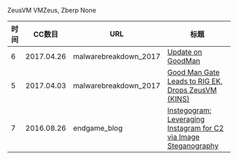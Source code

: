 ZeusVM
VMZeus, Zberp
None

| 时间 | CC数目 | URL | 标题 |
| ---- | ----- | --- | --- |
| 6 | 2017.04.26 | malwarebreakdown_2017 | [Update on GoodMan](https://malwarebreakdown.com/2017/04/26/update-on-goodman/) |
| 5 | 2017.04.03 | malwarebreakdown_2017 | [Good Man Gate Leads to RIG EK, Drops ZeusVM (KINS)](https://malwarebreakdown.com/2017/04/03/good-man-gate-leads-to-rig-ek-drops-zuesvm-kins/) |
| 7 | 2016.08.26 | endgame_blog | [Instegogram: Leveraging Instagram for C2 via Image Steganography](https://www.endgame.com/blog/technical-blog/instegogram-leveraging-instagram-c2-image-steganography) |
